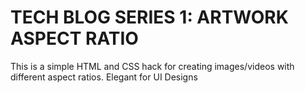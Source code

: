 # TECH BLOG SERIES 1: ARTWORK ASPECT RATIO

This is a simple HTML and CSS hack for creating images/videos with different aspect ratios. Elegant for UI Designs
